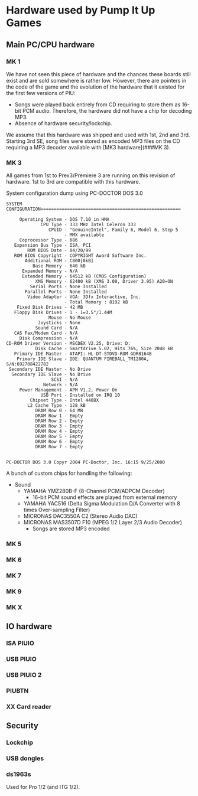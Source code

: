 # Hardware used by Pump It Up Games
## Main PC/CPU hardware
### MK 1
We have not seen this piece of hardware and the chances these boards still exist and are sold somewhere is rather low.
However, there are pointers in the code of the game and the evolution of the hardware that it existed for the first
few versions of PIU:
* Songs were played back entirely from CD requiring to store them as 16-bit PCM audio. Therefore, the hardware did not
have a chip for decoding MP3.
* Absence of hardware security/lockchip.

We assume that this hardware was shipped and used with 1st, 2nd and 3rd. Starting 3rd SE, song files were stored as
encoded MP3 files on the CD requiring a MP3 decoder available with [MK3 hardware](###MK 3).

### MK 3
All games from 1st to Prex3/Premiere 3 are running on this revision of hardware. 1st to 3rd are compatible with this
hardware.

System configuration dump using PC-DOCTOR DOS 3.0
```
SYSTEM CONFIGURATION=====================================================

     Operating System - DOS 7.10 in HMA
             CPU Type - 333 MHz Intel Celeron 333
                CPUID - "GenuineIntel", Family 6, Model 6, Step 5
                      - MMX available
     Coprocessor Type - 686
   Expansion Bus Type - ISA, PCI
        ROM BIOS Date - 04/20/99 
   ROM BIOS Copyright - COPYRIGHT Award Software Inc.
       Additional ROM - C800[8kB] 
          Base Memory - 640 kB
      Expanded Memory - N/A
      Extended Memory - 64512 kB (CMOS Configuration)
           XMS Memory - 62400 kB (XMS 3.00, Driver 3.95) A20=ON 
         Serial Ports - None Installed
       Parallel Ports - None Installed
        Video Adapter - VGA: 3Dfx Interactive, Inc.
                      - Total Memory : 8192 kB
    Fixed Disk Drives - 42 MB  
   Floppy Disk Drives - 1 - 1=3.5"/1.44M  
                Mouse - No Mouse
            Joysticks - None
           Sound Card - N/A
   CAS Fax/Modem Card - N/A
     Disk Compression - N/A
CD-ROM Driver Version - MSCDEX V2.25, Drive: D:
           Disk Cache - Smartdrive 5.02, Hits 76%, Size 2048 kB
   Primary IDE Master - ATAPI: HL-DT-STDVD-ROM GDR8164B
    Primary IDE Slave - IDE: QUANTUM FIREBALL_TM1280A, S/N:692708422782
 Secondary IDE Master - No Drive
  Secondary IDE Slave - No Drive
                 SCSI - N/A
              Network - N/A
     Power Management - APM V1.2, Power On
             USB Port - Installed on IRQ 10
         Chipset Type - Intel 440BX
        L2 Cache Type - 128 kB
           DRAM Row 0 - 64 MB
           DRAM Row 1 - Empty
           DRAM Row 2 - Empty
           DRAM Row 3 - Empty
           DRAM Row 4 - Empty
           DRAM Row 5 - Empty
           DRAM Row 6 - Empty
           DRAM Row 7 - Empty


PC-DOCTOR DOS 3.0 Copyr 2004 PC-Doctor, Inc. 16:15 9/25/2000
```

A bunch of custom chips for handling the following:
* Sound
    * YAMAHA YMZ280B-F (8-Channel PCM/ADPCM Decoder)
        * 16-bit PCM sound effects are played from external memory
    * YAMAHA YAC516 (Delta Sigma Modulation D/A Converter with 8 times Over-sampling Filter)
    * MICRONAS DAC3550A C2 (Stereo Audio DAC)
    * MICRONAS MAS3507D F10 (MPEG 1/2 Layer 2/3 Audio Decoder)
        * Songs are stored MP3 encoded

### MK 5

### MK 6

### MK 7

### MK 9

### MK X

## IO hardware
### ISA PIUIO

### USB PIUIO

### USB PIUIO 2

### PIUBTN

### XX Card reader

## Security
### Lockchip

### USB dongles

### ds1963s
Used for Pro 1/2 (and ITG 1/2).